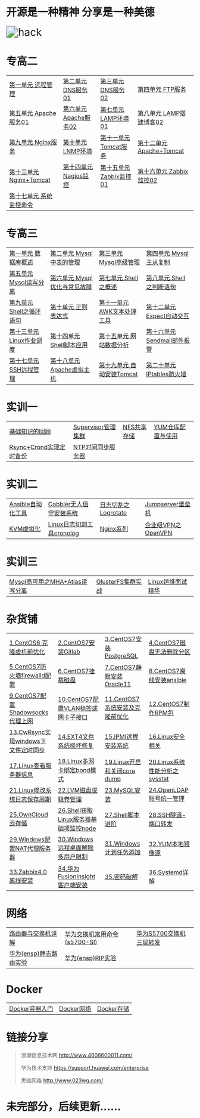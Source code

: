 # 开源是一种精神  分享是一种美德

<img src="assets/hack.gif" alt="hack" style="zoom:200%;" />



# 专高二

<table border="0">
    <tr>
        <td><a href="专高二/第一单元 远程管理/第一单元 远程管理.md">第一单元 远程管理</a></td>
		<td><a href="专高二/第二单元 DNS服务01/第二单元 DNS服务01.md">第二单元 DNS服务01</a></td>
        <td><a href="专高二/第三单元 DNS服务02/第三单元 DNS服务02.md">第三单元 DNS服务02</a></td>
        <td><a href="专高二/第四单元 FTP服务/第四单元 FTP服务.md">第四单元 FTP服务</a></td>
    </tr>
    <tr>
        <td><a href="专高二/第五单元 Apache服务01/第五单元 Apache服务01.md">第五单元 Apache服务01</a></td>
        <td><a href="专高二/第六单元 Apache服务02/第六单元 Apache服务02.md">第六单元 Apache服务02</a></td>
        <td><a href="专高二/第七单元 LAMP环境01/第七单元 LAMP环境01.md">第七单元 LAMP环境01</a></td>
        <td><a href="专高二/第八单元 LAMP搭建博客02/第八单元 LAMP搭建博客02.md">第八单元 LAMP搭建博客02</a></td>
    </tr>
	<tr>
        <td><a href="专高二/第九单元 Nginx服务/第九单元 Nginx服务.md">第九单元 Nginx服务</a></td>
        <td><a href="专高二/第十单元 LNMP环境/第十单元 LNMP环境.md">第十单元 LNMP环境</a></td>
        <td><a href="专高二/第十一单元 Tomcat服务/第十一单元 Tomcat服务.md">第十一单元 Tomcat服务</a></td>
        <td><a href="专高二/第十二单元 Apache+Tomcat/第十二单元 Apache+Tomcat.md">第十二单元 Apache+Tomcat</a></td>
    </tr>
	<tr>
        <td><a href="专高二/第十三单元 Nginx+Tomcat/第十三单元 Nginx+Tomcat.md">第十三单元 Nginx+Tomcat</a></td>
        <td><a href="专高二/第十四单元 Nagios监控/第十四单元 Nagios监控.md">第十四单元 Nagios监控</a></td>
        <td><a href="专高二/第十五单元 Zabbix监控01/第十五单元 Zabbix监控01.md">第十五单元 Zabbix监控01</a></td>
        <td><a href="专高二/第十六单元 Zabbix监控02/第十六单元 Zabbix监控02.md">第十六单元 Zabbix监控02</a></td>
    </tr>
	<tr>
        <td><a href="专高二/第十七单元 系统监控命令/第十七单元 系统监控命令.md">第十七单元 系统监控命令</a></td>
    </tr>
</table>



# 专高三

<table border="0">
    <tr>
        <td><a href="专高三/第一单元 数据库概述/第一单元 数据库概述.md">第一单元 数据库概述</a></td>
		<td><a href="专高三/第二单元 Mysql中表的管理/第二单元 Mysql中表的管理.md">第二单元 Mysql中表的管理</a></td>
        <td><a href="专高三/第三单元 Mysql高级管理/第三单元 Mysql高级管理.md">第三单元 Mysql高级管理</a></td>
        <td><a href="专高三/第四单元 Mysql主从复制/第四单元 Mysql主从复制.md">第四单元 Mysql主从复制</a></td>
    </tr>
    <tr>
        <td><a href="专高三/第五单元 Mysql读写分离/第五单元 Mysql读写分离.md">第五单元 Mysql读写分离</a></td>
        <td><a href="专高三/第六单元 Mysql优化与常见故障/第六单元 Mysql优化与常见故障.md">第六单元 Mysql优化与常见故障</a></td>
        <td><a href="专高三/第七单元 Shell之概述/第七单元 Shell之概述.md">第七单元 Shell之概述</a></td>
        <td><a href="专高三/第八单元 Shell之判断语句/第八单元 Shell之判断语句.md">第八单元 Shell之判断语句</a></td>
    </tr>
	<tr>
        <td><a href="专高三/第九单元 Shell之循环语句/第九单元 Shell之循环语句.md">第九单元 Shell之循环语句</a></td>
        <td><a href="专高三/第十单元 正则表达式/第十单元 正则表达式.md">第十单元 正则表达式</a></td>
        <td><a href="专高三/第十一单元 AWK文本处理工具/第十一单元 AWK文本处理工具.md">第十一单元 AWK文本处理工具</a></td>
        <td><a href="专高三/第十二单元 Expect自动交互/第十二单元 Expect自动交互.md">第十二单元 Expect自动交互</a></td>
    </tr>
	<tr>
        <td><a href="专高三/第十三单元 Linux作业调度/第十三单元 Linux作业调度.md">第十三单元 Linux作业调度</a></td>
        <td><a href="专高三/第十四单元 Shell脚本应用/第十四单元 Shell脚本应用.md">第十四单元 Shell脚本应用</a></td>
        <td><a href="专高三/第十五单元 网站数据分析/第十五单元 网站数据分析.md">第十五单元 网站数据分析</a></td>
        <td><a href="专高三/第十六单元 邮件报警/第十六单元 Sendmail邮件报警.md">第十六单元 Sendmail邮件报警</a></td>
    </tr>
	<tr>
        <td><a href="专高三/第十七单元 SSH远程管理/第十七单元 SSH远程管理.md">第十七单元 SSH远程管理</a></td>
		<td><a href="专高三/第十八单元 Apache虚拟主机/第十八单元 Apache虚拟主机.md">第十八单元 Apache虚拟主机</a></td>
		<td><a href="专高三/第十九单元 自动安装Tomcat/第十九单元 自动安装Tomcat.md">第十九单元 自动安装Tomcat</a></td>
		<td><a href="专高三/第二十单元 IPtables防火墙/第二十单元 IPtables防火墙.md">第二十单元 IPtables防火墙</a></td>
    </tr>
</table>



# 实训一

<table border="0">
    <tr>
        <td><a href="实训一/基础知识的回顾.md">基础知识的回顾</a></td>
        <td><a href="实训一/Supervisor管理集群.md">Supervisor管理集群</a></td>
        <td><a href="实训一/NFS共享存储.md">NFS共享存储</a></td> 
        <td><a href="实训一/YUM仓库配置与使用.md">YUM仓库配置与使用</a></td>
     <tr>
     <tr>
        <td><a href="实训一/Rsync+Crond实现定时备份.md">Rsync+Crond实现定时备份</a></td>
         <td><a href="实训一/NTP时间同步服务器.md">NTP时间同步服务器</a></td>
     <tr>
</table>


# 实训二

<table border="0">
    <tr>
        <td><a href="实训二/Ansible自动化工具.md">Ansible自动化工具</a></td>
        <td><a href="实训二/Cobbler无人值守安装系统.md">Cobbler无人值守安装系统</a></td>
        <td><a href="实训二/日志切割之Logrotate.md">日志切割之Logrotate</a></td>
        <td><a href="实训二/Jumpserver堡垒机.md">Jumpserver堡垒机</a></td>
    </tr>
    <tr>
        <td><a href="实训二/KVM虚拟化.md">KVM虚拟化</a></td>
        <td><a href="实训二/Linux日志切割工具cronolog.md">Linux日志切割工具cronolog</a></td>
        <td><a href="实训二/Nginx系列.md">Nginx系列</a></td>
        <td><a href="实训二/企业级VPN之OpenVPN.md">企业级VPN之OpenVPN</a></td>
    </tr>
</table>




# 实训三

<table border="0">
    <tr>
        <td><a href="实训三/Mysql高可用之MHA+Atlas读写分离.md">Mysql高可用之MHA+Atlas读写分离</a></td>
        <td><a href="实训三/GlusterFS集群实战.md">GlusterFS集群实战</a></td>
        <td><a href="实训三/Linux运维面试精华.md">Linux运维面试精华</a></td>
    </tr>
</table>


# 杂货铺

<table border="0">
<tr>
        <td><a href="杂货铺/1.CentOS6克隆虚机前优化.md">1.CentOS6 克隆虚机前优化</a></td>
        <td><a href="杂货铺/2.CentOS7安装Gitlab.md">2.CentOS7安装Gitlab</a></td>
    	<td><a href="杂货铺/3.CentOS7安装PostgreSQL.md">3.CentOS7安装PostgreSQL</a></td>
        <td><a href="杂货铺/4.CentOS7磁盘无法删除分区.md">4.CentOS7磁盘无法删除分区</a></td>
        </tr>
<tr> 
    <td><a href="杂货铺/5.CentOS7防火墙firewalld配置.md">5.CentOS7防火墙firewalld配置</a></td>
    <td><a href="杂货铺/6.CentOS7挂载磁盘.md">6.CentOS7挂载磁盘</a></td>
    <td><a href="杂货铺/7.CentOS7静默安装Oracle11.md">7.CentOS7静默安装Oracle11</a></td>
    <td><a href="杂货铺/8.CentOS7离线安装ansible.md">8.CentOS7离线安装ansible</a></td>   
	</tr>
<tr>
    <td><a href="杂货铺/9.CentOS7配置Shadowsocks代理上网.md">9.CentOS7配置Shadowsocks代理上网</a></td>
    <td><a href="杂货铺/10.CentOS7配置VLAN标签或网卡子接口.md">10.CentOS7配置VLAN标签或网卡子接口</a></td>
    <td><a href="杂货铺/11.CentOS7系统安装及克隆前优化.md">11.CentOS7系统安装及克隆前优化</a></td>
    <td><a href="杂货铺/12.CentOS7制作RPM包.md">12.CentOS7制作RPM包</a></td>
	</tr>
<tr>
    <td><a href="杂货铺/13.CwRsync实现windows下文件定时同步.md">13.CwRsync实现windows下文件定时同步</a></td>
    <td><a href="杂货铺/14.EXT4文件系统损坏修复.md">14.EXT4文件系统损坏修复</a></td>
    <td><a href="杂货铺/15.IPMI远程安装系统.md">15.IPMI远程安装系统</a></td>
    <td><a href="杂货铺/16.Linux安全相关.md">16.Linux安全相关</a></td>  
    </tr>
<tr>
	<td><a href="杂货铺/17.Linux查看服务器信息.md">17.Linux查看服务器信息</a></td>
    <td><a href="杂货铺/18.Linux多网卡绑定bond模式.md">18.Linux多网卡绑定bond模式</a></td>
    <td><a href="杂货铺/19.Linux开启和关闭core dump.md">19.Linux开启和关闭core dump</a></td>
    <td><a href="杂货铺/20.Linux系统性能分析之sysstat.md">20.Linux系统性能分析之sysstat</a></td>
    </tr>
<tr>
	<td><a href="杂货铺/21.Linux修改系统日志保存周期.md">21.Linux修改系统日志保存周期</a></td>
    <td><a href="杂货铺/22.LVM磁盘逻辑卷管理.md">22.LVM磁盘逻辑卷管理</a></td>
    <td><a href="杂货铺/23.MySQL安装.md">23.MySQL安装</a></td>
    <td><a href="杂货铺/24.OpenLDAP账号统一管理.md">24.OpenLDAP账号统一管理</a></td>
    </tr>
<tr>
	<td><a href="杂货铺/25.OwnCloud云存储.md">25.OwnCloud云存储</a></td>
    <td><a href="杂货铺/26.Shell获取Linux服务器基础项监控node.md">26.Shell获取Linux服务器基础项监控node</a></td>
    <td><a href="杂货铺/27.Shell脚本进阶.md">27.Shell脚本进阶</a></td>
    <td><a href="杂货铺/28.SSH隧道-端口转发.md">28.SSH隧道-端口转发</a></td>
    </tr>
<tr>
	<td><a href="杂货铺/29.Windows配置NAT代理服务器.md">29.Windows配置NAT代理服务器</a></td>
    <td><a href="杂货铺/30.Windows远程桌面解除多用户限制.md">30.Windows远程桌面解除多用户限制</a></td>
    <td><a href="杂货铺/31.Windows计划任务添加.md">31.Windows计划任务添加</a></td>
    <td><a href="杂货铺/32.YUM本地镜像源.md">32.YUM本地镜像源</a></td>
    </tr>
<tr>
	<td><a href="杂货铺/33.Zabbix4.0 离线安装.md">33.Zabbix4.0 离线安装</a></td>
    <td><a href="杂货铺/34.华为FusionInsight客户端安装.md">34.华为FusionInsight客户端安装</a></td>
    <td><a href="杂货铺/35.密码破解.md">35.密码破解</a></td>
    <td><a href="杂货铺/36.Systemd详解.md">36.Systemd详解</a></td>
    </tr>
</table>







# 网络

<table border="0">
    <tr>
        <td><a href="网络/路由器与交换机详解.md">路由器与交换机详解</a></td>
        <td><a href="网络/华为交换机常用命令(s5700-SI).md">华为交换机常用命令(s5700-SI)</a></td>
        <td><a href="网络/华为S5700交换机三层转发.md">华为S5700交换机三层转发</a></td>
    </tr>
    <tr>
        <td><a href="网络/华为(ensp)静态路由实验.md">华为(ensp)静态路由实验</a></td>
        <td><a href="网络/华为(ensp)RIP实验.md">华为(ensp)RIP实验</a></td>
    </tr>
</table>




# Docker

<table border="0">
    <tr>
        <td><a href="Docker/Docker容器入门.md">Docker容器入门</a></td>
         <td><a href="Docker/Docker网络.md">Docker网络</a></td>
        <td><a href="Docker/Docker存储.md">Docker存储</a></td>
    </tr>	
</table>








# 链接分享

> 浪潮信息技术网		http://www.4008600011.com/
>
> 华为技术支持			https://support.huawei.com/enterprise
>
> 思维网络					http://www.023wg.com/



# 未完部分，后续更新......